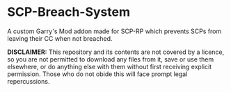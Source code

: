 # SCP-Breach-System
A custom Garry's Mod addon made for SCP-RP which prevents SCPs from leaving their CC when not breached.


<b>DISCLAIMER:</b>
This repository and its contents are not covered by a licence, so you are not permitted to download any files from it, save or use them elsewhere, or do anything else with them without first receiving explicit permission. Those who do not obide this will face prompt legal repercussions.
